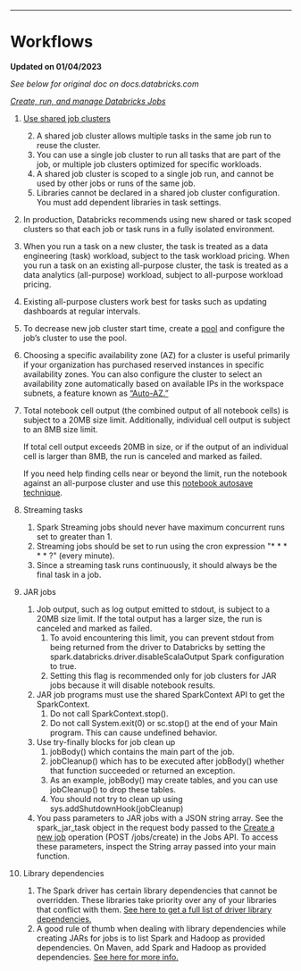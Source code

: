 ***
# Workflows

**Updated on 01/04/2023**

*See below for original doc on docs.databricks.com*

*[Create, run, and manage Databricks Jobs](https://docs.databricks.com/workflows/jobs/jobs.html#create-run-and-manage-databricks-jobs)*

1. [Use shared job clusters](https://docs.databricks.com/workflows/jobs/jobs.html#use-shared-job-clusters)

    2. A shared job cluster allows multiple tasks in the same job run to reuse the cluster.
    3. You can use a single job cluster to run all tasks that are part of the job, or multiple job clusters optimized for specific workloads.
    4. A shared job cluster is scoped to a single job run, and cannot be used by other jobs or runs of the same job.
    5. Libraries cannot be declared in a shared job cluster configuration. You must add dependent libraries in task settings.

2. In production, Databricks recommends using new shared or task scoped clusters so that each job or task runs in a fully isolated environment.
3. When you run a task on a new cluster, the task is treated as a data engineering (task) workload, subject to the task workload pricing. When you run a task on an existing all-purpose cluster, the task is treated as a data analytics (all-purpose) workload, subject to all-purpose workload pricing.
4. Existing all-purpose clusters work best for tasks such as updating dashboards at regular intervals.
5. To decrease new job cluster start time, create a [pool](https://docs.databricks.com/clusters/instance-pools/cluster-instance-pool.html#cluster-instance-pool) and configure the job’s cluster to use the pool.
6. Choosing a specific availability zone (AZ) for a cluster is useful primarily if your organization has purchased reserved instances in specific availability zones. You can also configure the cluster to select an availability zone automatically based on available IPs in the workspace subnets, a feature known as [“Auto-AZ.” ](https://docs.databricks.com/clusters/configure.html#automatic-availability-zones-auto-az)
7. Total notebook cell output (the combined output of all notebook cells) is subject to a 20MB size limit. Additionally, individual cell output is subject to an 8MB size limit. 

    If total cell output exceeds 20MB in size, or if the output of an individual cell is larger than 8MB, the run is canceled and marked as failed.

    If you need help finding cells near or beyond the limit, run the notebook against an all-purpose cluster and use this [notebook autosave technique](https://kb.databricks.com/notebooks/notebook-autosave.html?_ga=2.111477389.868976919.1668462910-917306584.1665418964).

8. Streaming tasks
    1. Spark Streaming jobs should never have maximum concurrent runs set to greater than 1.
    2. Streaming jobs should be set to run using the cron expression "* * * * * ?" (every minute).
    3. Since a streaming task runs continuously, it should always be the final task in a job.
9. JAR jobs
    1. Job output, such as log output emitted to stdout, is subject to a 20MB size limit. If the total output has a larger size, the run is canceled and marked as failed.
        1. To avoid encountering this limit, you can prevent stdout from being returned from the driver to Databricks by setting the spark.databricks.driver.disableScalaOutput Spark configuration to true.
        2. Setting this flag is recommended only for job clusters for JAR jobs because it will disable notebook results.
    2. JAR job programs must use the shared SparkContext API to get the SparkContext. 
        1. Do not call SparkContext.stop().
        2. Do not call System.exit(0) or sc.stop() at the end of your Main program. This can cause undefined behavior.
    3. Use try-finally blocks for job clean up
        1. jobBody() which contains the main part of the job.
        2. jobCleanup() which has to be executed after jobBody() whether that function succeeded or returned an exception.
        3. As an example, jobBody() may create tables, and you can use jobCleanup() to drop these tables.
        4. You should not try to clean up using sys.addShutdownHook(jobCleanup)
    4. You pass parameters to JAR jobs with a JSON string array. 
        See the spark_jar_task object in the request body passed to the [Create a new job](https://docs.databricks.com/dev-tools/api/latest/jobs.html) operation (POST /jobs/create) in the Jobs API. To access these parameters, inspect the String array passed into your main function.
10. Library dependencies
    1. The Spark driver has certain library dependencies that cannot be overridden. These libraries take priority over any of your libraries that conflict with them. [See here to get a full list of driver library dependencies. ](https://docs.databricks.com/workflows/jobs/jobs.html#library-dependencies)
    2. A good rule of thumb when dealing with library dependencies while creating JARs for jobs is to list Spark and Hadoop as provided dependencies. On Maven, add Spark and Hadoop as provided dependencies. [See here for more info. ](https://docs.databricks.com/workflows/jobs/jobs.html#manage-library-dependencies)